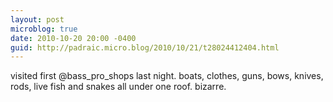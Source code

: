 ```yaml
---
layout: post
microblog: true
date: 2010-10-20 20:00 -0400
guid: http://padraic.micro.blog/2010/10/21/t28024412404.html
---
```

visited first @bass_pro_shops last night. boats, clothes, guns, bows, knives, rods, live fish and snakes all under one roof. bizarre.
